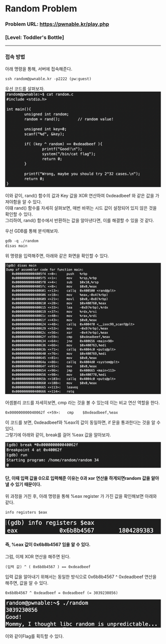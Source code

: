 # Random Problem      
     
### Problem URL: <https://pwnable.kr/play.php> <br> 
### [Level: Toddler's Bottle]       

<hr/>    
   
### 접속 방법  
아래 명령을 통해, 서버에 접속해준다.   
```    
ssh random@pwnable.kr -p2222 (pw:guest) 
```  

우선 코드를 살펴보자.   
<img src="./image/1.png"/>   
     
이와 같이, rand() 함수의 값과 Key 값을 XOR 연산하여 0xdeadbeef 와 같은 값을 가져야함을 알 수 있다.   
이떄 rand() 함수를 자세히 살펴보면, 매번 바뀌는 시드 값이 설정되어 있지 않은 것을 확인할 수 있다.   
그리하여, rand() 함수에서 반환하는 값을 알아낸다면, 이를 해결할 수 있을 것 같다.   
      
우선 GDB를 통해 분석해보자.     
``` 
gdb -q ./random     
disas main    
```   
    
위 명령을 입력해주면, 아래와 같은 화면을 확인할 수 있다.      
    
<img src="./image/3.png"/>   

어셈블리 코드를 자세히보면, cmp 라는 것을 볼 수 있는데 이는 비교 연산 역할을 한다.   
     
```    
0x000000000040062f <+59>:	cmp    $0xdeadbeef,%eax    
```    

이 코드를 보면, 0xdeadbeef와 %eax의 값이 동일하면, if 문을 통과한다는 것을 알 수 있다.    
그렇기에 아래와 같이, break를 걸어 %eax 값을 알아보자.      
     
<img src="./image/2.png"/>    
      
#### 단, 이때 입력 값을 0으로 입력해준 이유는 0과 xor 연산을 하게되면random 값을 알아낼 수 있기 때문이다.     
     
위 과정을 거친 후, 아래 명령을 통해 %eax register 가 가진 값을 확인해보면 아래와 같다.   
     
```     
info registers $eax    
```    
     
<img src="./image/4.png"/>    
     
#### 즉, %eax 값이 0x6b8b4567 임을 알 수 있다.    

그럼, 이제 XOR 연산을 해주면 된다.    

``` 
(입력 값) ^ ( 0x6b8b4567 ) == 0xdeadbeef 
```      
     
입력 값을 알아내기 위해서는 동일한 방식으로 0x6b8b4567 ^ 0xdeadbeef 연산을 해주면, 값을 알 수 있다.    
   
```   
0x6b8b4567 ^ 0xdeadbeef = 0xdeadbeef (= 3039230856) 
```    

<img src="./image/5.png"/>    
    
이와 같이Flag를 획득할 수 있다.    

 


